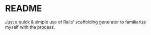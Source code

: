 # README


Just a quick & simple use of Rails' scaffolding generator to familiarize myself with the process.
